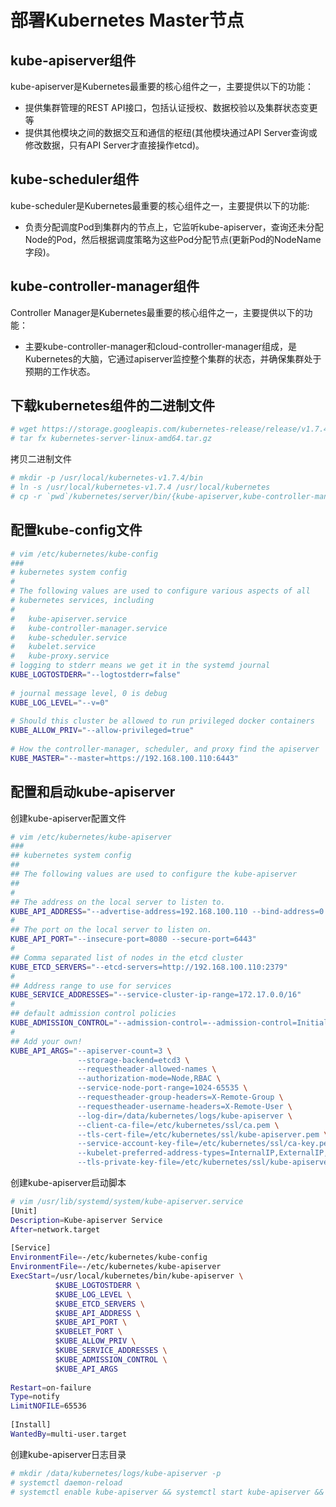 # 部署Kubernetes Master节点

## kube-apiserver组件
kube-apiserver是Kubernetes最重要的核心组件之一，主要提供以下的功能：

+ 提供集群管理的REST API接口，包括认证授权、数据校验以及集群状态变更等
+ 提供其他模块之间的数据交互和通信的枢纽(其他模块通过API Server查询或修改数据，只有API Server才直接操作etcd)。

## kube-scheduler组件
kube-scheduler是Kubernetes最重要的核心组件之一，主要提供以下的功能:
+ 负责分配调度Pod到集群内的节点上，它监听kube-apiserver，查询还未分配Node的Pod，然后根据调度策略为这些Pod分配节点(更新Pod的NodeName字段)。

## kube-controller-manager组件
Controller Manager是Kubernetes最重要的核心组件之一，主要提供以下的功能：
+ 主要kube-controller-manager和cloud-controller-manager组成，是Kubernetes的大脑，它通过apiserver监控整个集群的状态，并确保集群处于预期的工作状态。

## 下载kubernetes组件的二进制文件

``` bash
# wget https://storage.googleapis.com/kubernetes-release/release/v1.7.4/kubernetes-server-linux-amd64.tar.gz
# tar fx kubernetes-server-linux-amd64.tar.gz
```

拷贝二进制文件

``` bash
# mkdir -p /usr/local/kubernetes-v1.7.4/bin
# ln -s /usr/local/kubernetes-v1.7.4 /usr/local/kubernetes
# cp -r `pwd`/kubernetes/server/bin/{kube-apiserver,kube-controller-manager,kube-scheduler,kubectl,kube-proxy,kubelet} /usr/local/kubernetes/bin
```

## 配置kube-config文件

``` bash
# vim /etc/kubernetes/kube-config
###
# kubernetes system config
#
# The following values are used to configure various aspects of all
# kubernetes services, including
#
#   kube-apiserver.service
#   kube-controller-manager.service
#   kube-scheduler.service
#   kubelet.service
#   kube-proxy.service
# logging to stderr means we get it in the systemd journal
KUBE_LOGTOSTDERR="--logtostderr=false"
 
# journal message level, 0 is debug
KUBE_LOG_LEVEL="--v=0"
 
# Should this cluster be allowed to run privileged docker containers
KUBE_ALLOW_PRIV="--allow-privileged=true"
 
# How the controller-manager, scheduler, and proxy find the apiserver
KUBE_MASTER="--master=https://192.168.100.110:6443"
```

## 配置和启动kube-apiserver

创建kube-apiserver配置文件

``` bash
# vim /etc/kubernetes/kube-apiserver
###
## kubernetes system config
##
## The following values are used to configure the kube-apiserver
##
#
## The address on the local server to listen to.
KUBE_API_ADDRESS="--advertise-address=192.168.100.110 --bind-address=0.0.0.0 --insecure-bind-address=0.0.0.0"
#
## The port on the local server to listen on.
KUBE_API_PORT="--insecure-port=8080 --secure-port=6443"
#
## Comma separated list of nodes in the etcd cluster
KUBE_ETCD_SERVERS="--etcd-servers=http://192.168.100.110:2379"
#
## Address range to use for services
KUBE_SERVICE_ADDRESSES="--service-cluster-ip-range=172.17.0.0/16"
#
## default admission control policies
KUBE_ADMISSION_CONTROL="--admission-control=--admission-control=Initializers,NamespaceLifecycle,LimitRanger,ServiceAccount,PersistentVolumeLabel,DefaultStorageClass,DefaultTolerationSeconds,NodeRestriction,ResourceQuota"
#
## Add your own!
KUBE_API_ARGS="--apiserver-count=3 \
               --storage-backend=etcd3 \
               --requestheader-allowed-names \
               --authorization-mode=Node,RBAC \
               --service-node-port-range=1024-65535 \
               --requestheader-group-headers=X-Remote-Group \
               --requestheader-username-headers=X-Remote-User \
               --log-dir=/data/kubernetes/logs/kube-apiserver \
               --client-ca-file=/etc/kubernetes/ssl/ca.pem \
               --tls-cert-file=/etc/kubernetes/ssl/kube-apiserver.pem \
               --service-account-key-file=/etc/kubernetes/ssl/ca-key.pem \
               --kubelet-preferred-address-types=InternalIP,ExternalIP,Hostname \
               --tls-private-key-file=/etc/kubernetes/ssl/kube-apiserver-key.pem"
```

创建kube-apiserver启动脚本

``` bash
# vim /usr/lib/systemd/system/kube-apiserver.service
[Unit]
Description=Kube-apiserver Service
After=network.target
 
[Service]
EnvironmentFile=-/etc/kubernetes/kube-config
EnvironmentFile=-/etc/kubernetes/kube-apiserver
ExecStart=/usr/local/kubernetes/bin/kube-apiserver \
          $KUBE_LOGTOSTDERR \
          $KUBE_LOG_LEVEL \
          $KUBE_ETCD_SERVERS \
          $KUBE_API_ADDRESS \
          $KUBE_API_PORT \
          $KUBELET_PORT \
          $KUBE_ALLOW_PRIV \
          $KUBE_SERVICE_ADDRESSES \
          $KUBE_ADMISSION_CONTROL \
          $KUBE_API_ARGS
 
Restart=on-failure
Type=notify
LimitNOFILE=65536
 
[Install]
WantedBy=multi-user.target
```

创建kube-apiserver日志目录

``` bash
# mkdir /data/kubernetes/logs/kube-apiserver -p
# systemctl daemon-reload
# systemctl enable kube-apiserver && systemctl start kube-apiserver && systemctl status kube-apiserver
```
